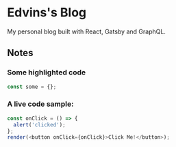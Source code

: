 # Edvins's Blog

My personal blog built with React, Gatsby and GraphQL.

## Notes

### Some highlighted code

```js
const some = {};
```

### A live code sample:

```js react-live
const onClick = () => {
  alert('clicked');
};
render(<button onClick={onClick}>Click Me!</button>);
```
